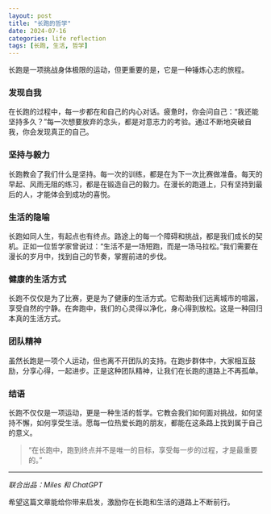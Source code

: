 ```yaml
---
layout: post
title: "长跑的哲学"
date: 2024-07-16
categories: life reflection
tags: [长跑, 生活, 哲学]
---
```


长跑是一项挑战身体极限的运动，但更重要的是，它是一种锤炼心志的旅程。

### 发现自我
在长跑的过程中，每一步都在和自己的内心对话。疲惫时，你会问自己：“我还能坚持多久？”每一次想要放弃的念头，都是对意志力的考验。通过不断地突破自我，你会发现真正的自己。

### 坚持与毅力
长跑教会了我们什么是坚持。每一次的训练，都是在为下一次比赛做准备。每天的早起、风雨无阻的练习，都是在锻造自己的毅力。在漫长的跑道上，只有坚持到最后的人，才能体会到成功的喜悦。

### 生活的隐喻
长跑如同人生，有起点也有终点。路途上的每一个障碍和挑战，都是我们成长的契机。正如一位哲学家曾说过：“生活不是一场短跑，而是一场马拉松。”我们需要在漫长的岁月中，找到自己的节奏，掌握前进的步伐。

### 健康的生活方式
长跑不仅仅是为了比赛，更是为了健康的生活方式。它帮助我们远离城市的喧嚣，享受自然的宁静。在奔跑中，我们的心灵得以净化，身心得到放松。这是一种回归本真的生活方式。

### 团队精神
虽然长跑是一项个人运动，但也离不开团队的支持。在跑步群体中，大家相互鼓励，分享心得，一起进步。正是这种团队精神，让我们在长跑的道路上不再孤单。

### 结语
长跑不仅仅是一项运动，更是一种生活的哲学。它教会我们如何面对挑战，如何坚持不懈，如何享受生活。愿每一位热爱长跑的朋友，都能在这条路上找到属于自己的意义。

>“在长跑中，跑到终点并不是唯一的目标，享受每一步的过程，才是最重要的。”

---

*联合出品：Miles 和 ChatGPT*

希望这篇文章能给你带来启发，激励你在长跑和生活的道路上不断前行。

